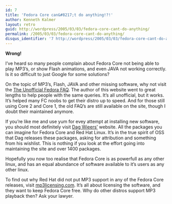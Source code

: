 ```yaml
---
id: 7
title: 'Fedora Core can&#8217;t do anything!?!'
author: Kenneth Kalmer
layout: retro
guid: http://wordpress/2005/03/03/fedora-core-cant-do-anything/
permalink: /2005/03/03/fedora-core-cant-do-anything/
disqus_identifier: '7 http://wordpress/2005/03/03/fedora-core-cant-do-anything/'
---
```

**Wrong!**

I&#8217;ve heard so many people complain about Fedora Core not being able to play MP3&#8217;s, or show Flash animations, and even JAVA not working correctly. Is it so difficult to just Google for some solutions?

On the topic of MP3&#8217;s, Flash, JAVA and other missing software, why not visit the [The Unofficial Fedora FAQ][1]. The author of this website went to great lengths to help people with the same queries. It&#8217;s all unofficial, but it works. It&#8217;s helped many FC noobs to get their distro up to speed. And for those still using Core 2 and Core 1, the old FAQ&#8217;s are still available on the site, though I doubt their maintained anymore.

If you&#8217;re like me and use yum for evey attempt at installing new software, you should most definitely visit [Dag Wieers&#8217;][2] website. All the packages you can imagine for Fedora Core and Red Hat Linux. It&#8217;s in the true spirit of OSS that Dag releases these packages, asking for attribution and something from his wishlist. This is nothing if you look at the effort going into maintaining the site and over 1400 packages.

Hopefully you now too realise that Fedora Core is as powerfull as any other linux, and has an equal abundance of software available to it&#8217;s users as any other linux.

To find out why Red Hat did not put MP3 support in any of the Fedora Core releases, visit [mp3licensing.com][3]. It&#8217;s all about licensing the software, and they want to keep Fedora Core free. Why do other distros support MP3 playback then? Ask your lawyer.

 [1]: http://www.fedorafaq.org/
 [2]: http://dag.wieers.com
 [3]: http://www.mp3licensing.com

